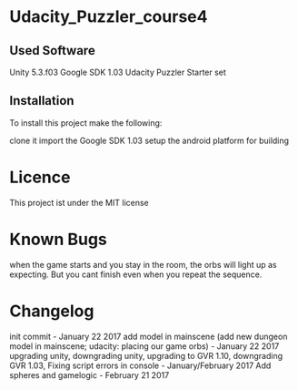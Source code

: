# Udacity_Puzzler_course4

## Used Software

Unity 5.3.f03
Google SDK 1.03
Udacity Puzzler Starter set

## Installation

To install this project make the following:

clone it
import the Google SDK 1.03
setup the android platform for building

# Licence

This project ist under the MIT license

# Known Bugs

when the game starts and you stay in the room, the orbs will light up as expecting. But you cant finish even when you repeat the sequence.

# Changelog

init commit - January 22 2017
add model in mainscene (add new dungeon model in mainscene; udacity: placing our game orbs) - January 22 2017
upgrading unity, downgrading unity, upgrading to GVR 1.10, downgrading GVR 1.03, Fixing script errors in console - January/February 2017
Add spheres and gamelogic - February 21 2017
